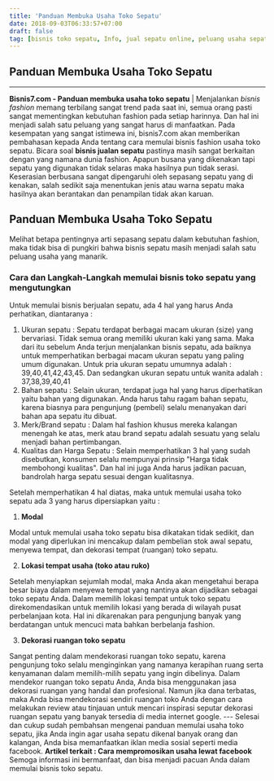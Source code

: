 ```yaml
---
title: 'Panduan Membuka Usaha Toko Sepatu'
date: 2018-09-03T06:33:57+07:00
draft: false
tag: [bisnis toko sepatu, Info, jual sepatu online, peluang usaha sepatu, usaha toko sepatu]
---
```

## Panduan Membuka Usaha Toko Sepatu
----
**Bisnis7.com - Panduan membuka usaha toko sepatu** | Menjalankan _bisnis fashion_ memang terbilang sangat trend pada saat ini, semua orang pasti sangat mementingkan kebutuhan fashion pada setiap harinnya. Dan hal ini menjadi salah satu peluang yang sangat harus di manfaatkan. Pada kesempatan yang sangat istimewa ini, bisnis7.com akan memberikan pembahasan kepada Anda tentang cara memulai bisnis fashion usaha toko sepatu. Bicara soal **bisnis jualan sepatu** pastinya masih sangat berkaitan dengan yang namana dunia fashion. Apapun busana yang dikenakan tapi sepatu yang digunakan tidak selaras maka hasilnya pun tidak serasi. Keserasian berbusana sangat dipengaruhi oleh sepasang sepatu yang di kenakan, salah sedikit saja menentukan jenis atau warna sepatu maka hasilnya akan berantakan dan penampilan tidak akan karuan.

Panduan Membuka Usaha Toko Sepatu
---------------------------------

Melihat betapa pentingnya arti sepasang sepatu dalam kebutuhan fashion, maka tidak bisa di pungkiri bahwa bisnis sepatu masih menjadi salah satu peluang usaha yang manarik.

### Cara dan Langkah-Langkah memulai bisnis toko sepatu yang mengutungkan

Untuk memulai bisnis berjualan sepatu, ada 4 hal yang harus Anda perhatikan, diantaranya :

1.  Ukuran sepatu : Sepatu terdapat berbagai macam ukuran (size) yang bervariasi. Tidak semua orang memiliki ukuran kaki yang sama. Maka dari itu sebelum Anda terjun menjalankan bisnis sepatu, ada baiknya untuk memperhatikan berbagai macam ukuran sepatu yang paling umum digunakan. Untuk pria ukuran sepatu umumnya adalah : 39,40,41,42,43,45. Dan sedangkan ukuran sepatu untuk wanita adalah : 37,38,39,40,41
2.  Bahan sepatu : Selain ukuran, terdapat juga hal yang harus diperhatikan yaitu bahan yang digunakan. Anda harus tahu ragam bahan sepatu, karena biasnya para pengunjung (pembeli) selalu menanyakan dari bahan apa sepatu itu dibuat.
3.  Merk/Brand sepatu : Dalam hal fashion khusus mereka kalangan menengah ke atas, merk atau brand sepatu adalah sesuatu yang selalu menjadi bahan pertimbangan.
4.  Kualitas dan Harga Sepatu : Selain memperhatikan 3 hal yang sudah disebutkan, konsumen selalu mempunyai prinsip "Harga tidak membohongi kualitas". Dan hal ini juga Anda harus jadikan pacuan, bandrolah harga sepatu sesuai dengan kualitasnya.

Setelah memperhatikan 4 hal diatas, maka untuk memulai usaha toko sepatu ada 3 yang harus dipersiapkan yaitu :

1.  **Modal**

Modal untuk memulai usaha toko sepatu bisa dikatakan tidak sedikit, dan modal yang diperlukan ini mencakup dalam pembelian stok awal sepatu, menyewa tempat, dan dekorasi tempat (ruangan) toko sepatu.

2.  **Lokasi tempat usaha (toko atau ruko)**

Setelah menyiapkan sejumlah modal, maka Anda akan mengetahui berapa besar biaya dalam menyewa tempat yang nantinya akan dijadikan sebagai toko sepatu Anda. Dalam memilih lokasi tempat untuk toko sepatu direkomendasikan untuk memilih lokasi yang berada di wilayah pusat perbelanjaan kota. Hal ini dikarenakan para pengunjung banyak yang berdatangan untuk mencuci mata bahkan berbelanja fashion.

3.  **Dekorasi ruangan toko sepatu**

Sangat penting dalam mendekorasi ruangan toko sepatu, karena pengunjung toko selalu menginginkan yang namanya kerapihan ruang serta kenyamanan dalam memilih-milih sepatu yang ingin dibelinya. Dalam mendekor ruangan toko sepatu Anda, Anda bisa menggunakan jasa dekorasi ruangan yang handal dan profesional. Namun jika dana terbatas, maka Anda bisa mendekorasi sendiri ruangan toko Anda dengan cara melakukan review atau tinjauan untuk mencari inspirasi seputar dekorasi ruangan sepatu yang banyak tersedia di media internet google. --- Selesai dan cukup sudah pembahsan mengenai panduan memulai usaha toko sepatu, jika Anda ingin agar usaha sepatu dikenal banyak orang dan kalangan, Anda bisa memanfaatkan iklan media sosial seperti media facebook. **Artikel terkait : Cara mempromosikan usaha lewat facebook** Semoga informasi ini bermanfaat, dan bisa menjadi pacuan Anda dalam memulai bisnis toko sepatu.